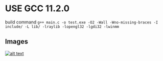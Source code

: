 # USE GCC 11.2.0
build command 
```g++ main.c -o test.exe -O2 -Wall -Wno-missing-braces -I include/ -L lib/ -lraylib -lopengl32 -lgdi32 -lwinmm```

## Images
[![alt text](https://github.com/[username]/[reponame]/blob/[branch]/image.jpg?raw=true)](https://www.youtube.com/watch?v=j2NQ49UDuRM)

